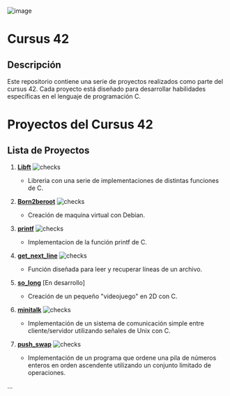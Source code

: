 ![image](https://github.com/Daviichii89/cursus_42/assets/21307408/1a6e30a3-fa2e-4976-a9bd-6feee7e6304b)
# Cursus 42 

## Descripción
Este repositorio contiene una serie de proyectos realizados como parte del cursus 42. Cada proyecto está diseñado para desarrollar habilidades específicas en el lenguaje de programación C.


# Proyectos del Cursus 42

## Lista de Proyectos

1. **[Libft](https://github.com/Daviichii89/cursus_42/tree/main/Libft)** ![checks](https://github.com/Daviichii89/cursus_42/assets/21307408/3e9610c3-c287-4a7f-8065-63da2bca9672)

   - Libreria con una serie de implementaciones de distintas funciones de C.
  
2. **[Born2beroot](https://github.com/Daviichii89/cursus_42/tree/main/Born2beroot)** ![checks](https://github.com/Daviichii89/cursus_42/assets/21307408/3e9610c3-c287-4a7f-8065-63da2bca9672)
   - Creación de maquina virtual con Debian.

4. **[printf](https://github.com/Daviichii89/cursus_42/tree/main/printf)** ![checks](https://github.com/Daviichii89/cursus_42/assets/21307408/3e9610c3-c287-4a7f-8065-63da2bca9672)
   - Implementacion de la función printf de C.
     
5. **[get_next_line](https://github.com/Daviichii89/cursus_42/tree/main/get_next_line)** ![checks](https://github.com/Daviichii89/cursus_42/assets/21307408/3e9610c3-c287-4a7f-8065-63da2bca9672)
   - Función diseñada para leer y recuperar líneas de un archivo.
  
6. **[so_long](https://github.com/Daviichii89/cursus_42/tree/main/so_long)** [En desarrollo]

   - Creación de un pequeño "videojuego" en 2D con C.
  
7. **[minitalk](https://github.com/Daviichii89/cursus_42/tree/main/minitalk)** ![checks](https://github.com/Daviichii89/cursus_42/assets/21307408/3e9610c3-c287-4a7f-8065-63da2bca9672)

   -  Implementación de un sistema de comunicación simple entre cliente/servidor utilizando señales de Unix con C.

8. **[push_swap](https://github.com/Daviichii89/cursus_42/tree/main/push_swap)** ![checks](https://github.com/Daviichii89/cursus_42/assets/21307408/3e9610c3-c287-4a7f-8065-63da2bca9672)

   - Implementación de un programa que ordene una pila de números enteros en orden ascendente utilizando un conjunto limitado de operaciones.

...
